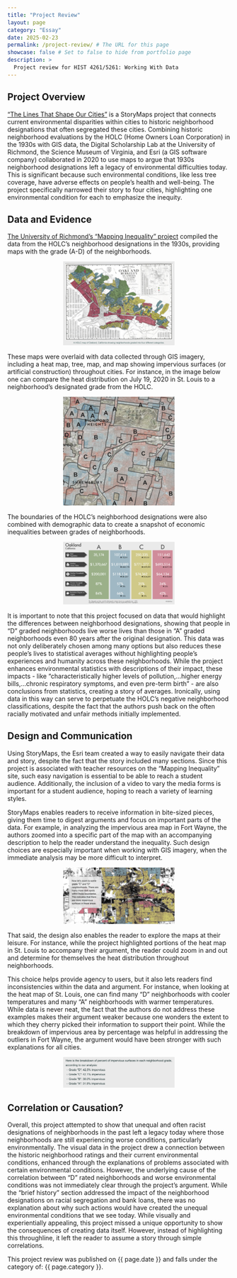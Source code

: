 ```yaml
---
title: "Project Review"
layout: page
category: "Essay"
date: 2025-02-23
permalink: /project-review/ # The URL for this page
showcase: false # Set to false to hide from portfolio page
description: >
  Project review for HIST 4261/5261: Working With Data
---
```


## Project Overview

[“The Lines That Shape Our Cities”](https://storymaps.arcgis.com/stories/0f58d49c566b486482b3e64e9e5f7ac9) is a StoryMaps project that connects current environmental disparities within cities to historic neighborhood designations that often segregated these cities. Combining historic neighborhood evaluations by the HOLC (Home Owners Loan Corporation) in the 1930s with GIS data, the Digital Scholarship Lab at the University of Richmond, the Science Museum of Virginia, and Esri (a GIS software company) collaborated in 2020 to use maps to argue that 1930s neighborhood designations left a legacy of environmental difficulties today. This is significant because such environmental conditions, like less tree coverage, have adverse effects on people’s health and well-being. The project specifically narrowed their story to four cities, highlighting one environmental condition for each to emphasize the inequity.

## Data and Evidence

[The University of Richmond’s “Mapping Inequality” project](https://dsl.richmond.edu/panorama/redlining/introduction) compiled the data from the HOLC’s neighborhood designations in the 1930s, providing maps with the grade (A-D) of the neighborhoods. 
<div align="center">
  <p><img src="/assets/img/designation_example.png" style="width: 50%;" /></p>
</div>
These maps were overlaid with data collected through GIS imagery, including a heat map, tree, map, and map showing impervious surfaces (or artificial construction) throughout cities. For instance, in the image below one can compare the heat distribution on July 19, 2020 in St. Louis to a neighborhood’s designated grade from the HOLC.

<div align="center">
  <p><img src="/assets/img/heat_map_overlay.png" style="width: 50%;" /></p>
</div>
The boundaries of the HOLC’s neighborhood designations were also combined with demographic data to create a snapshot of economic inequalities between grades of neighborhoods.

<div align="center">
  <p><img src="/assets/img/demographic_example.png" style="width: 50%;" /></p>
</div>

It is important to note that this project focused on data that would highlight the differences between neighborhood designations, showing that people in “D” graded neighborhoods live worse lives than those in “A” graded neighborhoods even 80 years after the original designation. This data was not only deliberately chosen among many options but also reduces these people’s lives to statistical averages without highlighting people’s experiences and humanity across these neighborhoods. While the project enhances environmental statistics with descriptions of their impact, these impacts - like “characteristically higher levels of pollution,…higher energy bills,…chronic respiratory symptoms, and even pre-term birth” - are also conclusions from statistics, creating a story of averages. Ironically, using data in this way can serve to perpetuate the HOLC’s negative neighborhood classifications, despite the fact that the authors push back on the often racially motivated and unfair methods initially implemented.

## Design and Communication

Using StoryMaps, the Esri team created a way to easily navigate their data and story, despite the fact that the story included many sections. Since this project is associated with teacher resources on the “Mapping Inequality” site, such easy navigation is essential to be able to reach a student audience. Additionally, the inclusion of a video to vary the media forms is important for a student audience, hoping to reach a variety of learning styles.

StoryMaps enables readers to receive information in bite-sized pieces, giving them time to digest arguments and focus on important parts of the data. For example, in analyzing the impervious area map in Fort Wayne, the authors zoomed into a specific part of the map with an accompanying description to help the reader understand the inequality. Such design choices are especially important when working with GIS imagery, when the immediate analysis may be more difficult to interpret. 
<div align="center">
  <p><img src="/assets/img/zoom_example.png" style="width: 50%;" /></p>
</div>
That said, the design also enables the reader to explore the maps at their leisure. For instance, while the project highlighted portions of the heat map in St. Louis to accompany their argument, the reader could zoom in and out and determine for themselves the heat distribution throughout neighborhoods.

This choice helps provide agency to users, but it also lets readers find inconsistencies within the data and argument. For instance, when looking at the heat map of St. Louis, one can find many “D” neighborhoods with cooler temperatures and many “A” neighborhoods with warmer temperatures. While data is never neat, the fact that the authors do not address these examples makes their argument weaker because one wonders the extent to which they cherry picked their information to support their point. While the breakdown of impervious area by percentage was helpful in addressing the outliers in Fort Wayne, the argument would have been stronger with such explanations for all cities.
<div align="center">
  <p><img src="/assets/img/percent_example.png" style="width: 50%;" /></p>
</div>

## Correlation or Causation?

Overall, this project attempted to show that unequal and often racist designations of neighborhoods in the past left a legacy today where those neighborhoods are still experiencing worse conditions, particularly environmentally. The visual data in the project drew a connection between the historic neighborhood ratings and their current environmental conditions, enhanced through the explanations of problems associated with certain environmental conditions. However, the underlying cause of the correlation between “D” rated neighborhoods and worse environmental conditions was not immediately clear through the project’s argument. While the “brief history” section addressed the impact of the neighborhood designations on racial segregation and bank loans, there was no explanation about why such actions would have created the unequal environmental conditions that we see today. While visually and experientially appealing, this project missed a unique opportunity to show the consequences of creating data itself. However, instead of highlighting this throughline, it left the reader to assume a story through simple correlations. 

This project review was published on {{ page.date }} and falls under the category of: {{ page.category }}.
